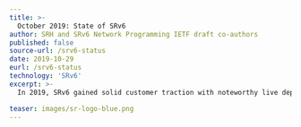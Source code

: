 ```yaml
---
title: >-
  October 2019: State of SRv6
author: SRH and SRv6 Network Programming IETF draft co-authors
published: false
source-url: /srv6-status
date: 2019-10-29
eurl: /srv6-status
technology: 'SRv6'
excerpt: >-
  In 2019, SRv6 gained solid customer traction with noteworthy live deployments. The authors of the key SRv6 documents (SRH and Net-PGM) provide an update on the State of SRv6. 

teaser: images/sr-logo-blue.png
---
```

